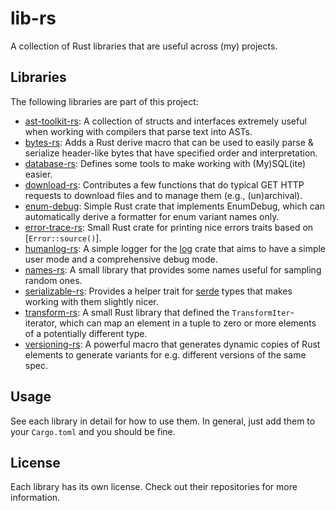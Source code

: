 # lib-rs
A collection of Rust libraries that are useful across (my) projects.


## Libraries
The following libraries are part of this project:
- [ast-toolkit-rs](https://github.com/Lut99/ast-toolkit-rs): A collection of structs and interfaces extremely useful when working with compilers that parse text into ASTs.
- [bytes-rs](https://github.com/Lut99/bytes-rs): Adds a Rust derive macro that can be used to easily parse & serialize header-like bytes that have specified order and interpretation.
- [database-rs](https://github.com/Lut99/database-rs): Defines some tools to make working with (My)SQL(ite) easier.
- [download-rs](https://github.com/Lut99/download-rs): Contributes a few functions that do typical GET HTTP requests to download files and to manage them (e.g., (un)archival).
- [enum-debug](https://github.com/Lut99/enum-debug): Simple Rust crate that implements EnumDebug, which can automatically derive a formatter for enum variant names only.
- [error-trace-rs](https://github.com/Lut99/error-trace-rs): Small Rust crate for printing nice errors traits based on [`Error::source()`].
- [humanlog-rs](https://github.com/Lut99/humanlog-rs): A simple logger for the [log](https://https://docs.rs/log/latest/log/) crate that aims to have a simple user mode and a comprehensive debug mode.
- [names-rs](https://github.com/Lut99/names-rs): A small library that provides some names useful for sampling random ones.
- [serializable-rs](https://github.com/Lut99/serializable-rs): Provides a helper trait for [serde](https://serde.rs) types that makes working with them slightly nicer.
- [transform-rs](https://github.com/Lut99/transform-rs): A small Rust library that defined the `TransformIter`-iterator, which can map an element in a tuple to zero or more elements of a potentially different type.
- [versioning-rs](https://github.com/Lut99/versioning-rs): A powerful macro that generates dynamic copies of Rust elements to generate variants for e.g. different versions of the same spec.


## Usage
See each library in detail for how to use them. In general, just add them to your `Cargo.toml` and you should be fine.


## License
Each library has its own license. Check out their repositories for more information.
